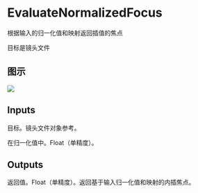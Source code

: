 # EvaluateNormalizedFocus

根据输入的归一化值和映射返回插值的焦点

目标是镜头文件

## 图示

![]($-20221218-21225988.png)

## Inputs

目标。镜头文件对象参考。

在归一化值中。Float（单精度）。  

## Outputs

返回值。Float（单精度）。返回基于输入归一化值和映射的内插焦点。
